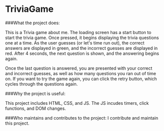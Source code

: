 # TriviaGame

###What the project does:

This is a Trivia game about me.  The loading screen has a start button to start the trivia game.  Once pressed, it begins displaying the trivia questions one at a time.  As the user guesses (or let's time run out), the correct answers are displayed in green, and the incorrect guesses are displayed in red. After 4 seconds, the next question is shown, and the answering begins again. 

Once the last question is answered, you are presented with your correct and incorrect guesses, as well as how many questions you ran out of time on. If you want to try the game again, you can click the retry button, which cycles through the questions again. 

###Why the project is useful:

This project includes HTML, CSS, and JS. The JS incudes timers, click functions, and DOM changes.  

###Who maintains and contributes to the project:
I contribute and maintain this project.  